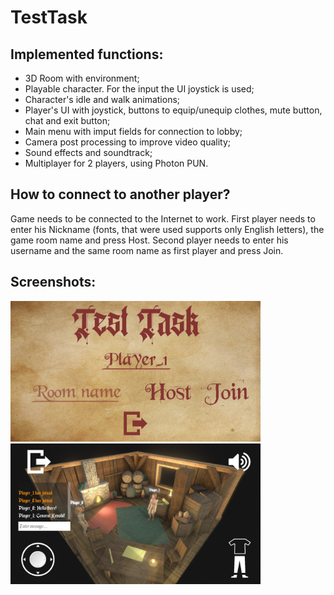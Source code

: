 # TestTask
 
## Implemented functions:

- 3D Room with environment;
- Playable character. For the input the UI joystick is used;
- Character's idle and walk animations;
- Player's UI with joystick, buttons to equip/unequip clothes, mute button, chat and exit button;
- Main menu with imput fields for connection to lobby;
- Camera post processing to improve video quality;
- Sound effects and soundtrack;
- Multiplayer for 2 players, using Photon PUN.

## How to connect to another player?

Game needs to be connected to the Internet to work. First player needs to enter his Nickname (fonts, that were used supports only English letters), the game room name and press Host. Second player needs to enter his username and the same room name as first player and press Join.

## Screenshots:
<p float="left">
<img src="Screenshots/Screen1.jpg" width="400" />
<img src="Screenshots/Screen2.jpg" width="400" />
</p>
